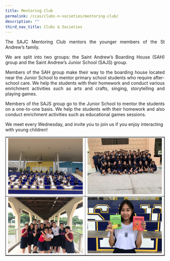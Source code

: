 ```yaml
---
title: Mentoring Club
permalink: /ccas/clubs-n-societies/mentoring-club/
description: ""
third_nav_title: Clubs & Societies
---
```

<p align="justify">The SAJC Mentoring Club mentors the younger members of the St Andrew&rsquo;s family.</p>
<p align="justify">We are split into two groups: the Saint Andrew&rsquo;s Boarding House (SAH) group and the Saint Andrew&rsquo;s Junior School (SAJS) group.</p>
<p align="justify">Members of the SAH group make their way to the boarding house located near the Junior School to mentor primary school students who require after-school care. We help the students with their homework and conduct various enrichment activities such as arts and crafts, singing, storytelling and playing games.</p>
<p align="justify">Members of the SAJS group go to the Junior School to mentor the students on a one-to-one basis. We help the students with their homework and also conduct enrichment activities such as educational games sessions.</p>
<p>We meet every Wednesday, and invite you to join us if you enjoy interacting with young children!</p>
<table style="border-collapse: collapse; width: 100%;" border="1">
<tbody>
<tr>
<td style="width: 50%;"><img src="/images/mc1.jpeg"></td>
<td style="width: 50%;"><img src="/images/mc2.jpg"></td>
</tr>
<tr>
<td style="width: 50%;"><img src="/images/mc3.jpg"></td>
<td style="width: 50%;"><img src="/images/mc4.jpeg"></td>
</tr>
</tbody>
</table>